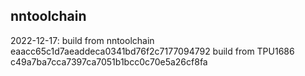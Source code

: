 ## nntoolchain

2022-12-17:
build from nntoolchain eaacc65c1d7aeaddeca0341bd76f2c7177094792
build from TPU1686     c49a7ba7cca7397ca7051b1bcc0c70e5a26cf8fa
